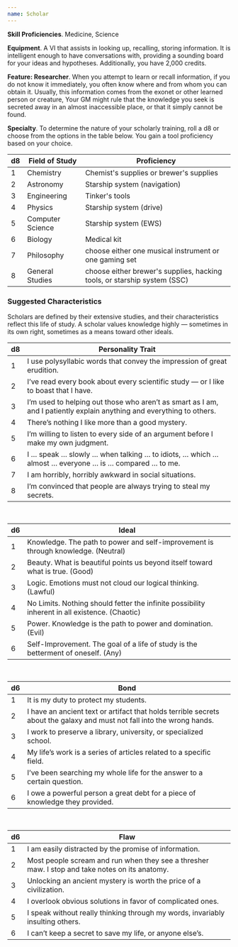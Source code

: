 ```yaml
---
name: Scholar
---
```

__Skill Proficiencies__. Medicine, Science

__Equipment__. A VI that assists in looking up, recalling, storing information. It is intelligent enough to have conversations
with, providing a sounding board for your ideas and hypotheses. Additionally, you have 2,000 credits.

__Feature: Researcher__. When you attempt to learn or recall information, if you do not know it immediately, you often
know where and from whom you can obtain it. Usually, this information comes from the exonet or other learned person or
creature, Your GM might rule that the knowledge you seek is secreted away in an almost inaccessible place, or that it
simply cannot be found.

__Specialty__. To determine the nature of your scholarly training, roll a d8 or choose from the options in the table below.
You gain a tool proficiency based on your choice.

d8 | Field of Study | Proficiency
--- | --- | ---
1 | Chemistry | Chemist's supplies or brewer's supplies
2	| Astronomy | Starship system (navigation)
3	| Engineering | Tinker's tools
4	| Physics | Starship system (drive)
5	| Computer Science | Starship system (EWS)
6	| Biology | Medical kit
7	| Philosophy | choose either one musical instrument or one gaming set
8	| General Studies | choose either brewer's supplies, hacking tools, or starship system (SSC)

<div class="hr"></div>

### Suggested Characteristics
Scholars are defined by their extensive studies, and their characteristics reflect this life of study. A scholar values
knowledge highly — sometimes in its own right, sometimes as a means toward other ideals.

d8 | Personality Trait
--- | ---
1 | I use polysyllabic words that convey the impression of great erudition.
2 | I’ve read every book about every scientific study — or I like to boast that I have.
3 | I’m used to helping out those who aren’t as smart as I am, and I patiently explain anything and everything to others.
4 | There’s nothing I like more than a good mystery.
5 | I’m willing to listen to every side of an argument before I make my own judgment.
6 | I … speak … slowly … when talking … to idiots, … which … almost … everyone … is … compared … to me.
7 | I am horribly, horribly awkward in social situations.
8 | I’m convinced that people are always trying to steal my secrets.

<br>

d6 | Ideal
--- | ---
1 | Knowledge. The path to power and self-improvement is through knowledge. (Neutral)
2 | Beauty. What is beautiful points us beyond itself toward what is true. (Good)
3 | Logic. Emotions must not cloud our logical thinking. (Lawful)
4 | No Limits. Nothing should fetter the infinite possibility inherent in all existence. (Chaotic)
5 | Power. Knowledge is the path to power and domination. (Evil)
6 | Self-Improvement. The goal of a life of study is the betterment of oneself. (Any)

<br>

d6 | Bond
--- | ---
1 | It is my duty to protect my students.
2 | I have an ancient text or artifact that holds terrible secrets about the galaxy and must not fall into the wrong hands.
3 | I work to preserve a library, university, or specialized school.
4 | My life’s work is a series of articles related to a specific field.
5 | I’ve been searching my whole life for the answer to a certain question.
6 | I owe a powerful person a great debt for a piece of knowledge they provided.

<br>

d6 | Flaw
--- | ---
1 | I am easily distracted by the promise of information.
2 | Most people scream and run when they see a thresher maw. I stop and take notes on its anatomy.
3 | Unlocking an ancient mystery is worth the price of a civilization.
4 | I overlook obvious solutions in favor of complicated ones.
5 | I speak without really thinking through my words, invariably insulting others.
6 | I can’t keep a secret to save my life, or anyone else’s.

<me-source-reference pages="41" source="basic"></me-source-reference>
